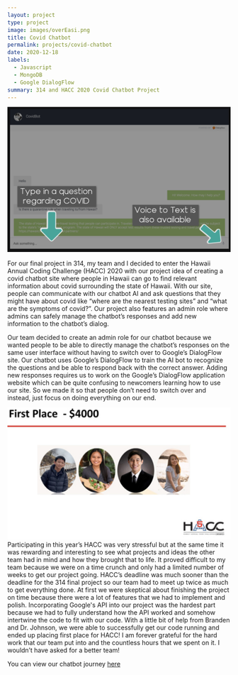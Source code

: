 ```yaml
---
layout: project
type: project
image: images/overEasi.png
title: Covid Chatbot
permalink: projects/covid-chatbot
date: 2020-12-18
labels:
  - Javascript
  - MongoDB
  - Google DialogFlow
summary: 314 and HACC 2020 Covid Chatbot Project
---
```


<img class="ui medium right floated rounded image" src="/images/chatbot.png">

For our final project in 314, my team and I decided to enter the Hawaii Annual Coding Challenge (HACC) 2020 with our project idea of creating a covid chatbot site where people in Hawaii can go to find relevant information about covid surrounding the state of Hawaii. With our site, people can communicate with our chatbot AI and ask questions that they might have about covid like “where are the nearest testing sites” and “what are the symptoms of covid?”. Our project also features an admin role where admins can safely manage the chatbot’s responses and add new information to the chatbot’s dialog. 

Our team decided to create an admin role for our chatbot because we wanted people to be able to directly manage the chatbot’s responses on the same user interface without having to switch over to Google’s DialogFlow site. Our chatbot uses Google’s DialogFlow to train the AI bot to recognize the questions and be able to respond back with the correct answer. Adding new responses requires us to work on the Google’s DialogFlow application website which can be quite confusing to newcomers learning how to use our site. So we made it so that people don’t need to switch over and instead, just focus on doing everything on our end. 

<img class="ui medium left floated rounded image" src="/images/firstplace.png">
Participating in this year’s HACC was very stressful but at the same time it was rewarding and interesting to see what projects and ideas the other team had in mind and how they brought that to life. It proved difficult to my team because we were on a time crunch and only had a limited number of weeks to get our project going. HACC’s deadline was much sooner than the deadline for the 314 final project so our team had to meet up twice as much to get everything done. At first we were skeptical about finishing the project on time because there were a lot of features that we had to implement and polish. Incorporating Google's API into our project was the hardest part because we had to fully understand how the API worked and somehow intertwine the code to fit with our code. With a little bit of help from Branden and Dr. Johnson, we were able to successfully get our code running and ended up placing first place for HACC! I am forever grateful for the hard work that our team put into and the countless hours that we spent on it. I wouldn’t have asked for a better team!

You can view our chatbot journey [here](https://devpost.com/software/overeasi)
